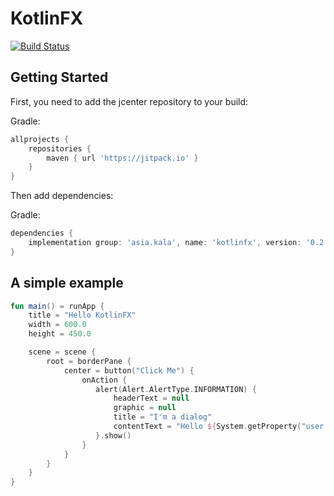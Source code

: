 # KotlinFX

[![Build Status](https://travis-ci.com/kala-projects/kotlinfx.svg?branch=master)](https://travis-ci.com/kala-projects/kotlinfx)

## Getting Started

First, you need to add the jcenter repository to your build:

Gradle:
```groovy
allprojects {
    repositories {
        maven { url 'https://jitpack.io' }
    }
}
```

Then add dependencies:

Gradle:
```groovy
dependencies {
    implementation group: 'asia.kala', name: 'kotlinfx', version: '0.2.0'
}
```

## A simple example

```kotlin
fun main() = runApp {
    title = "Hello KotlinFX"
    width = 600.0
    height = 450.0

    scene = scene {
        root = borderPane {
            center = button("Click Me") {
                onAction {
                   alert(Alert.AlertType.INFORMATION) {
                       headerText = null
                       graphic = null
                       title = "I'm a dialog"
                       contentText = "Hello ${System.getProperty("user.name")}!"
                   }.show()
                }
            }
        }
    }
}
```